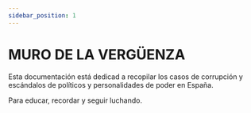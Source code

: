 ```yaml
---
sidebar_position: 1
---
```


# MURO DE LA VERGÜENZA

Esta documentación está dedicad a recopilar los casos de corrupción y escándalos de políticos y personalidades de poder en España.

Para educar, recordar y seguir luchando. 